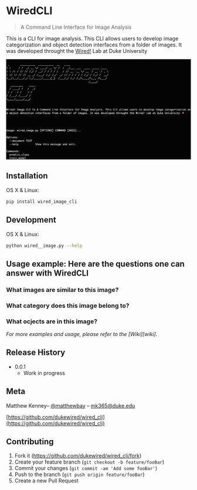 # WiredCLI
> A Command Line Interface for Image Analysis


This is a CLI for image analysis. This CLI allows users to develop image categorization and object detection interfaces from a folder of images. It was developed throught the [Wired!](http://www.dukewired.org/) Lab at Duke University

![](header.png)

## Installation

OS X & Linux:

```sh
pip install wired_image_cli
```

## Development

OS X & Linux:

```sh
python wired__image.py --help
```


## Usage example: Here are the questions one can answer with WiredCLI

### What images are similar to this image?
### What category does this image belong to?
### What ocjects are in this image?

_For more examples and usage, please refer to the [Wiki][wiki]._

## Release History

* 0.0.1
    * Work in progress

## Meta

Matthew Kenney– [@matthewbay](https://twitter.com/matthewbay) – mk365@duke.edu

[https://github.com/dukewired/wired_cli](https://github.com/dukewired/wired_cli)

## Contributing

1. Fork it (<https://github.com/dukewired/wired_cli/fork>)
2. Create your feature branch (`git checkout -b feature/fooBar`)
3. Commit your changes (`git commit -am 'Add some fooBar'`)
4. Push to the branch (`git push origin feature/fooBar`)
5. Create a new Pull Request